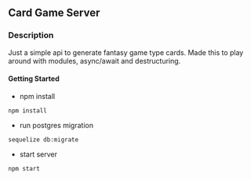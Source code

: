 ## Card Game Server

### Description
Just a simple api to generate fantasy game type cards. Made this to play around with modules, async/await and destructuring.

#### Getting Started

- npm install
 ```
 npm install
 ```
- run postgres migration
 ```
 sequelize db:migrate
 ```
- start server
```
npm start
```
